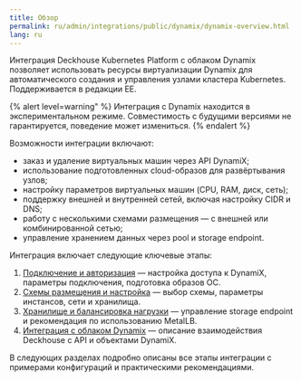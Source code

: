 ```yaml
---
title: Обзор
permalink: ru/admin/integrations/public/dynamix/dynamix-overview.html
lang: ru
---
```


Интеграция Deckhouse Kubernetes Platform с облаком Dynamix позволяет использовать ресурсы виртуализации Dynamix для автоматического создания и управления узлами кластера Kubernetes. Поддерживается в редакции EE.

{% alert level=warning" %}
Интеграция с Dynamix находится в экспериментальном режиме. Совместимость с будущими версиями не гарантируется, поведение может измениться.
{% endalert %}

Возможности интеграции включают:

- заказ и удаление виртуальных машин через API DynamiX;
- использование подготовленных cloud-образов для развёртывания узлов;
- настройку параметров виртуальных машин (CPU, RAM, диск, сеть);
- поддержку внешней и внутренней сетей, включая настройку CIDR и DNS;
- работу с несколькими схемами размещения — с внешней или комбинированной сетью;
- управление хранением данных через pool и storage endpoint.

Интеграция включает следующие ключевые этапы:

1. [Подключение и авторизация](./dynamix-authorization.html) — настройка доступа к DynamiX, параметры подключения, подготовка образов ОС.
1. [Схемы размещения и настройка](./dynamix-layout.html) — выбор схемы, параметры инстансов, сети и хранилища.
1. [Хранилище и балансировка нагрузки](./dynamix-storage.html) — управление storage endpoint и рекомендация по использованию MetalLB.
1. [Интеграция с облаком Dynamix](./dynamix-services.html) — описание взаимодействия Deckhouse с API и объектами DynamiX.

В следующих разделах подробно описаны все этапы интеграции с примерами конфигураций и практическими рекомендациями.
